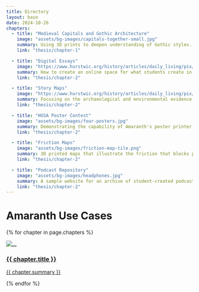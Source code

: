 ```yaml
---
title: Directory
layout: base
date: 2024-10-26
chapters: 
  - title: "Medieval Capitals and Gothic Architecture"
    image: "assets/bg-images/capitals-together-small.jpg"
    summary: Using 3D prints to deepen understanding of Gothic styles.
    link: "thesis/chapter-1"

  - title: "Digital Essays"
    image: "https://www.hurstwic.org/history/articles/daily_living/pix/jonsbok_whale_flensing_illumination.jpg"
    summary: How to create an online space for what students create in a course.
    link: "thesis/chapter-2"

  - title: "Story Maps"
    image: "https://www.hurstwic.org/history/articles/daily_living/pix/jonsbok_whale_flensing_illumination.jpg"
    summary: Focusing on the archaeological and environmental evidence, this chapter reconstructs the daily diet of the Viking Age, highlighting key ingredients, farming practices, and seasonal food cycles.
    link: "thesis/chapter-2"

  - title: "HGSA Poster Contest"
    image: "assets/bg-images/four-posters.jpg"
    summary: Demonstrating the capability of Amaranth's poster printer.
    link: "thesis/chapter-2"

  - title: "Friction Maps"
    image: "assets/bg-images/friction-map-tile.png"
    summary: 3D printed maps that illustrate the friction that blocks political expansion or cultural influence.
    link: "thesis/chapter-2"

  - title: "Podcast Repository"
    image: "assets/bg-images/headphones.jpg"
    summary: A sample website for an archive of student-created podcasts.
    link: "thesis/chapter-2"
---
```




# Amaranth Use Cases
<!-- change row-cold-md-2 to 3 or 4 for different number of cols -->
<div class="row row-cols-1 row-cols-md-2 g-4">

{% for chapter in page.chapters %}
<div class="col">
  <div class="card v-card">
    <a href="{{chapter.link}}">
    <img src="{{ chapter.image }}" class="card-img-top" alt="...">
    <div class="card-body">
      <h3 class="card-title">{{ chapter.title }}</h3>
      <p class="card-text">{{ chapter.summary }}</p>
    </div>
    </a>
  </div>
</div>
{% endfor %}

</div>

<br><br><br>
